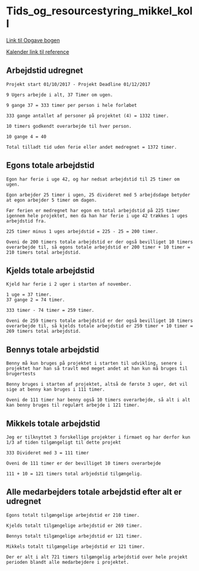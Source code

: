 # Tids_og_resourcestyring_mikkel_koll

[Link til Opgave bogen](https://issuu.com/tstormdk/docs/projektplan-eksempel-musiconmagasin)

[Kalender link til reference](https://ugenr.dk/kalender/2017-2)

## **Arbejdstid udregnet** 
```
Projekt start 01/10/2017 - Projekt Deadline 01/12/2017

9 Ugers arbejde i alt, 37 Timer om ugen.

9 gange 37 = 333 timer per person i hele forløbet

333 gange antallet af personer på projektet (4) = 1332 timer.

10 timers godkendt overarbejde til hver person.

10 gange 4 = 40

Total tilladt tid uden ferie eller andet medregnet = 1372 timer.
```
## **Egons totale arbejdstid**

```
Egon har ferie i uge 42, og har nedsat arbejdstid til 25 timer om ugen.

Egon arbejder 25 timer i ugen, 25 divideret med 5 arbejdsdage betyder at egon arbejder 5 timer om dagen.

Før ferien er medregnet har egon en total arbejdstid på 225 timer igennem hele projektet, men da han har ferie i uge 42 trækkes 1 uges arbejdstid fra.

225 timer minus 1 uges arbejdstid = 225 - 25 = 200 timer.

Oveni de 200 timers totale arbejdstid er der også bevilliget 10 timers overarbejde til, så egons totale arbejdstid er 200 timer + 10 timer = 210 timers total arbejdstid.
```
## **Kjelds totale arbejdstid**

```
Kjeld har ferie i 2 uger i starten af november.

1 uge = 37 timer.
37 gange 2 = 74 timer.

333 timer - 74 timer = 259 timer.

Oveni de 259 timers totale arbejdstid er der også bevilliget 10 timers overarbejde til, så kjelds totale arbejdstid er 259 timer + 10 timer = 269 timers total arbejdstid.
```
## **Bennys totale arbejdstid**

```
Benny må kun bruges på projektet i starten til udvikling, senere i projektet har han så travlt med meget andet at han kun må bruges til brugertests

Benny bruges i starten af projektet, altså de første 3 uger, det vil sige at benny kan bruges i 111 timer.

Oveni de 111 timer har benny også 10 timers overarbejde, så alt i alt kan benny bruges til regulært arbejde i 121 timer.
```
## **Mikkels totale arbejdstid**

```
Jeg er tilknyttet 3 forskellige projekter i firmaet og har derfor kun 1/3 af tiden tilgængeligt til dette projekt

333 Divideret med 3 = 111 timer

Oveni de 111 timer er der bevilliget 10 timers overarbejde

111 + 10 = 121 timers total arbjedstid tilgængelig.
```

## **Alle medarbejders totale arbejdstid efter alt er udregnet**

```
Egons totalt tilgængelige arbejdstid er 210 timer.

Kjelds totalt tilgængelige arbejdstid er 269 timer.

Bennys totalt tilgængelige arbejdstid er 121 timer.

Mikkels totalt tilgængelige arbejdstid er 121 timer.

Der er alt i alt 721 timers tilgængelig arbejdstid over hele projekt perioden blandt alle medarbejdere i projektet.
```

